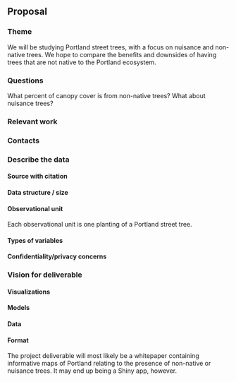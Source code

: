 ## Proposal

### Theme

We will be studying Portland street trees, with a focus on nuisance and non-native trees.  We hope to compare the benefits and downsides of having trees that are not native to the Portland ecosystem.


### Questions

What percent of canopy cover is from non-native trees?  What about nuisance trees?

### Relevant work



### Contacts

### Describe the data

#### Source with citation
#### Data structure / size
#### Observational unit

Each observational unit is one planting of a Portland street tree.

#### Types of variables



#### Confidentiality/privacy concerns



### Vision for deliverable

#### Visualizations
#### Models
#### Data
#### Format

The project deliverable will most likely be a whitepaper containing informative maps of Portland relating to the presence of non-native or nuisance trees.  It may end up being a Shiny app, however.
